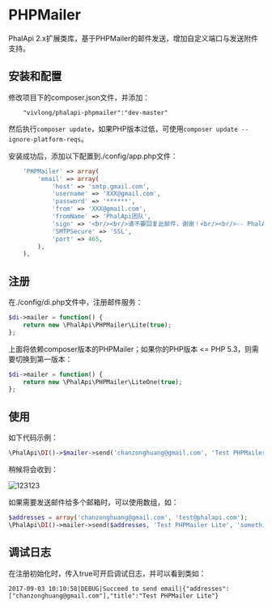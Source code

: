 # PHPMailer
PhalApi 2.x扩展类库，基于PHPMailer的邮件发送，增加自定义端口与发送附件支持。

## 安装和配置
修改项目下的composer.json文件，并添加：  
```
    "vivlong/phalapi-phpmailer":"dev-master"
```
然后执行```composer update```，如果PHP版本过低，可使用```composer update --ignore-platform-reqs```。  

安装成功后，添加以下配置到./config/app.php文件：  
```php
    'PHPMailer' => array(
        'email' => array(
            'host' => 'smtp.gmail.com',
            'username' => 'XXX@gmail.com',
            'password' => '******',
            'from' => 'XXX@gmail.com',
            'fromName' => 'PhalApi团队',
            'sign' => '<br/><br/>请不要回复此邮件，谢谢！<br/><br/>-- PhalApi团队敬上 ',
            'SMTPSecure' => 'SSL',
            'port' => 465,
        ),
    ),
```

## 注册
在./config/di.php文件中，注册邮件服务：  
```php
$di->mailer = function() {
    return new \PhalApi\PHPMailer\Lite(true);
};
```

上面将依赖composer版本的PHPMailer；如果你的PHP版本 <= PHP 5.3，则需要切换到第一版本：
```php
$di->mailer = function() {
    return new \PhalApi\PHPMailer\LiteOne(true);
};
```

## 使用
如下代码示例：
```php
\PhalApi\DI()->$mailer->send('chanzonghuang@gmail.com', 'Test PHPMailer Lite', 'something here ...');
```

稍候将会收到：


![123123](http://webtools.qiniudn.com/20150411005257_6e6c7a610357cf80e4513557a110d86d)


如果需要发送邮件给多个邮箱时，可以使用数组，如：  
```php
$addresses = array('chanzonghuang@gmail.com', 'test@phalapi.com');
\PhalApi\DI()->mailer->send($addresses, 'Test PHPMailer Lite', 'something here ...');
```

## 调试日志
在注册初始化时，传入true可开启调试日志，并可以看到类如：  
```
2017-09-03 10:10:58|DEBUG|Succeed to send email|{"addresses":["chanzonghuang@gmail.com"],"title":"Test PHPMailer Lite"}
```

